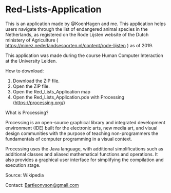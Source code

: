 # Red-Lists-Application

This is an application made by @KoenHagen and me. 
This application helps users navigate through the list of endangered animal species in the Netherlands, as registered on the Rode Lijsten website of the Dutch ministery of Agriculture ( https://minez.nederlandsesoorten.nl/content/rode-lijsten ) as of 2019. 

This application was made during the course Human Computer Interaction at the University Leiden.


How to download:
1. Download the ZIP file.
2. Open the ZIP file.
3. Open the Red_Lists_Application map
4. Open the Red_Lists_Application.pde with Processing (https://processing.org/)

What is Processing?

Processing is an open-source graphical library and integrated development environment (IDE) built for the electronic arts, new media art, and visual design communities with the purpose of teaching non-programmers the fundamentals of computer programming in a visual context.

Processing uses the Java language, with additional simplifications such as additional classes and aliased mathematical functions and operations. It also provides a graphical user interface for simplifying the compilation and execution stage.

Source: Wikipedia

Contact: Bartleonvson@gmail.com

